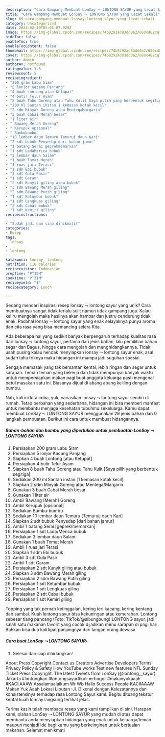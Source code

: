 ```yaml
---
description: "Cara Gampang Membuat LonSay ⤳ LONTONG SAYUR yang Lezat Sekali"
title: "Cara Gampang Membuat LonSay ⤳ LONTONG SAYUR yang Lezat Sekali"
slug: 69-cara-gampang-membuat-lonsay-lontong-sayur-yang-lezat-sekali
category: Uncategorized
date: 2023-02-19T05:01:07.929Z
image: https://img-global.cpcdn.com/recipes/74b8292ad83dd0a2/680x482cq70/lonsay-lontong-sayur-foto-resep-utama.jpg
hideToc: false
enableToc: true
enableTocContent: false
thumbnail: https://img-global.cpcdn.com/recipes/74b8292ad83dd0a2/680x482cq70/lonsay-lontong-sayur-foto-resep-utama.jpg
cover: https://img-global.cpcdn.com/recipes/74b8292ad83dd0a2/680x482cq70/lonsay-lontong-sayur-foto-resep-utama.jpg
author: Admin
authorAv: notfound
ratingvalue: 3.3
reviewcount: 5
recipeingredient:
- "200 gram Labu Siam"
- "5 lonjor Kacang Panjang"
- "4 buah Lontong atau Ketupat"
- "4 butir Telur Ayam"
- "8 buah Tahu Goreng atau Tahu Kulit Saya pilih yang berbentuk segitiga"
- "200 ml Santan instan 1 kemasan kotak kecil"
- "2 sdm Minyak Goreng atau MentegaMargarin"
- "3 buah Cabai Merah besar"
- "1 liter air"
- " Bawang Merah Goreng"
- " Kerupuk opsional"
- " Bumbubumbu"
- "10 lembar daun Temuru Temurui daun Kari"
- "2 sdt bubuk Penyedap dari bahan jamur"
- "1 batang Serai geprekmemarkan"
- "1 sdt LadaMerica bubuk"
- "3 lembar daun Salam"
- "1 buah Tomat Merah"
- "1 ruas jari Terasi"
- "1 sdm Ebi bubuk"
- "3 sdt Gula Pasir"
- "1 sdt Garam"
- "2 sdt Kunyit giling atau bubuk"
- "3 sdm Bawang Merah giling"
- "2 sdm Bawang Putih giling"
- "1 sdt Ketumbar bubuk"
- "1 sdt Lengkuas giling"
- "2 sdt Cabai bubuk"
- "1 sdt Kemiri giling"
recipeinstructions:

- "Sudah jadi dan siap dinikmati!"
categories:
- Resep
tags:
- lonsay
- 
- lontong

katakunci: lonsay  lontong 
nutrition: 116 calories
recipecuisine: Indonesian
preptime: "PT15M"
cooktime: "PT31M"
recipeyield: "1"
recipecategory: Lunch

---
```





Sedang mencari inspirasi resep lonsay ⤳ lontong sayur yang unik? Cara membuatnya sangat tidak terlalu sulit namun tidak gampang juga. Kalau keliru mengolah maka hasilnya akan hambar dan justru cenderung tidak enak. Padahal lonsay ⤳ lontong sayur yang enak selayaknya punya aroma dan cita rasa yang bisa memancing selera Kita.





Ada beberapa hal yang sedikit banyak berpengaruh terhadap kualitas rasa dari lonsay ⤳ lontong sayur, pertama dari jenis bahan, lalu pemilihan bahan segar dan Bagus, hingga cara mengolah dan menghidangkannya. Tidak usah pusing kalau hendak menyiapkan lonsay ⤳ lontong sayur enak,      asal sudah tahu triknya maka hidangan ini mampu jadi suguhan spesial.














Sengaja memasak yang tak bersantan kental; lebih ringan dan segar untuk sarapan. Teman teman yang bekerja dan tidak mempunyai banyak waktu untuk mempersiapkan makan pagi buat anggota keluarga pasti mengenal betul masakan satu ini. Biasanya dijual di abang abang keliling dengan bumbu.






Nah, kali ini kita coba, yuk, variasikan lonsay ⤳ lontong sayur sendiri di rumah. Tetap berbahan yang sederhana, hidangan ini bisa memberi manfaat untuk membantu menjaga kesehatan tubuhmu sekeluarga. Kamu dapat membuat LonSay ⤳ LONTONG SAYUR menggunakan 29 jenis bahan dan 0 langkah pembuatan. Berikut ini cara untuk membuat hidangannya.

<!--inarticleads1-->

##### Bahan-bahan dan bumbu yang diperlukan untuk pembuatan LonSay ⤳ LONTONG SAYUR:

1. Persiapkan 200 gram Labu Siam
1. Persiapkan 5 lonjor Kacang Panjang
1. Siapkan 4 buah Lontong [atau Ketupat]
1. Persiapkan 4 butir Telur Ayam
1. Siapkan 8 buah Tahu Goreng atau Tahu Kulit [Saya pilih yang berbentuk segitiga]
1. Sediakan 200 ml Santan instan [1 kemasan kotak kecil]
1. Siapkan 2 sdm Minyak Goreng atau Mentega/Margarin
1. Gunakan 3 buah Cabai Merah besar
1. Gunakan 1 liter air
1. Ambil  Bawang [Merah] Goreng
1. Ambil  Kerupuk [opsional]
1. Sediakan  Bumbu-bumbu
1. Sediakan 10 lembar daun Temuru [Temurui; daun Kari]
1. Siapkan 2 sdt bubuk Penyedap [dari bahan jamur]
1. Ambil 1 batang Serai [geprek/memarkan]
1. Persiapkan 1 sdt Lada/Merica bubuk
1. Sediakan 3 lembar daun Salam
1. Gunakan 1 buah Tomat Merah
1. Ambil 1 ruas jari Terasi
1. Siapkan 1 sdm Ebi bubuk
1. Ambil 3 sdt Gula Pasir
1. Ambil 1 sdt Garam
1. Persiapkan 2 sdt Kunyit giling atau bubuk
1. Siapkan 3 sdm Bawang Merah giling
1. Persiapkan 2 sdm Bawang Putih giling
1. Persiapkan 1 sdt Ketumbar bubuk
1. Persiapkan 1 sdt Lengkuas giling
1. Persiapkan 2 sdt Cabai bubuk
1. Persiapkan 1 sdt Kemiri giling


Topping yang tak pernah ketinggalan, kering teri kacang, kering kentang dan sambal. Kuah lontong sayur bisa kekuningan atau kemerahan. Lontong sebesar tiang pancang (Foto: TikTok/@sibungbung) LONTONG sayur, jadi salah satu makanan favorit yang cocok dijadikan menu sarapan di pagi hari. Bahkan bisa dua kali lipat panjangnya dari tangan orang dewasa. 

<!--inarticleads2-->

##### Cara buat LonSay ⤳ LONTONG SAYUR:


1. Selesai dan siap dihidangkan!

About Press Copyright Contact us Creators Advertise Developers Terms Privacy Policy &amp; Safety How YouTube works Test new features NFL Sunday Ticket Press Copyright. The latest Tweets from LonSay (@lontong__sayur). Jakarta #lontongkari #lontongsayur#kulinerbogor #makanyukaaah #KACIIAAAW Assalamualaikum Wr Wb Hallo Success People KACIIAAAW Makan Yuk Aaah Lokasi Liputan :Jl. Dikenal dengan Kelezatannya dan konsistensinya terhadap rasa Lontong Sayur kami. Begitu dituang tekstur kental kuah lonsay langsung terlihat jelas. 

Terima kasih telah membaca resep yang kami tampilkan di sini. Harapan kami, olahan LonSay ⤳ LONTONG SAYUR yang mudah di atas dapat membantu anda menyiapkan hidangan yang enak untuk keluarga/teman maupun menjadi ide bagi kamu yang berkeinginan untuk berjualan makanan. Selamat menikmati
